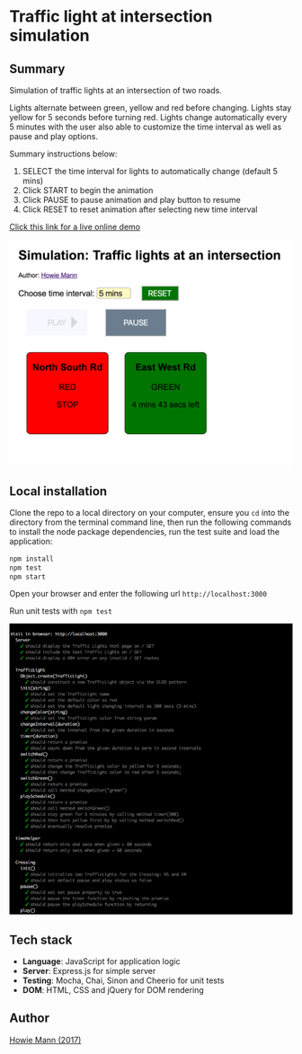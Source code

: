 # Traffic light at intersection simulation

## Summary
Simulation of traffic lights at an intersection of two roads.

Lights alternate between green, yellow and red before changing. Lights stay yellow for 5 seconds before turning red. Lights change automatically every 5 minutes with the user also able to customize the time interval as well as pause and play options.

Summary instructions below:

1. SELECT the time interval for lights to automatically change (default 5 mins)
2. Click START to begin the animation
3. Click PAUSE to pause animation and play button to resume
4. Click RESET to reset animation after selecting new time interval

[Click this link for a live online demo](http://trafficlightsimulation.surge.sh/)

![traffic light screenshot][image]

[image]: https://github.com/howardmann/traffic-light-simulation/blob/master/trafficlightscreen.png "Traffic light simulation"

## Local installation
Clone the repo to a local directory on your computer, ensure you `cd` into the directory from the terminal command line, then run the following commands to install the node package dependencies, run the test suite and load the application:
```
npm install
npm test
npm start
```

Open your browser and enter the following url `http://localhost:3000`

Run unit tests with `npm test`

![mocha tests][test]

[test]: https://github.com/howardmann/traffic-light-simulation/blob/master/traffictest.png "mocha tests"


## Tech stack
- **Language**: JavaScript for application logic
- **Server**: Express.js for simple server
- **Testing**: Mocha, Chai, Sinon and Cheerio for unit tests
- **DOM**: HTML, CSS and jQuery for DOM rendering

## Author
[Howie Mann (2017)](http://www.howiemann.tech)

